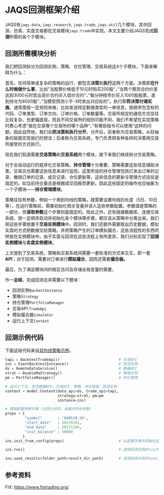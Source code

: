 # JAQS回测框架介绍

JAQS有`jaqs.data`, `jaqs.research`, `jaqs.trade`, `jaqs.util`几个模块，其中回测、仿真、实盘交易都在交易模块`jaqs.trade`中实现，本文主要介绍JAQS完成**回测**所需的各个子模块。

## 回测所需模块分析

我们把回测拆分为回测实例、策略、仓位管理、交易系统这4个子模块，下面来解释为什么：

首先，任何简单或复杂的策略的运行，都包含**决策**和**执行**这两个方面。决策即**在什么时候做什么事**，比如”当股票价格低于10元时购买200股“，”当两个期货合约价差达到3000元时卖出高价合约买入低价合约“，”每分钟按市价买入1000股股票，直到持仓为8000股“，”当模型预测小于-3时卖出对应标的“。执行即**将决策付诸实施**，通常需按一定规则来做，比如发送特定数据类型的一串信息，按顺序包含标的代码、订单类型、订单方向、订单价格、订单数量等。交易所规定的通信方式往往比较复杂，也更偏底层，而且不同交易所的规则可能不同，我们不希望在实现策略时费心考虑”我在交易哪个交易所的哪个品种“，”有哪些指令可以使用“这样的问题，因此自然地，我们会**把决策和执行分开**。分开后，前者称为交易策略，从较抽象的层面实现我们的想法；后者称为交易系统，专门负责把各种各样的决策用交易所接受的方式执行。

现在我们知道需要**交易策略**和**交易系统**两个模块，接下来我们继续拆分交易策略。

对于全自动运行的程序化交易策略，**持仓管理**十分重要，策略需要这些信息辅助决策，交易员也需要这些信息来进行监控。这里所说的持仓管理包括已发出订单的记录、撤销订单的记录、成交记录、仓位更新等，这些信息的更新与管理方式往往是固定的，如当前持仓量总是根据成交回报而更新。因此这些固定的操作也应抽象为一个子模块——**持仓管理模块**。

策略往往有参数，例如一个用到均线的策略，就需要设置均线的长度（5日、10日等），在运行策略前，需要初始化相关变量并读入这些参数配置。参数值是策略的一部分，但**读取参数**这个步骤则是固定的。除此之外，还有链接数据库、连接交易系统、按一定顺序启动并初始化各个模块等步骤，都应该从策略中分离出来。我们把这些步骤放置于**交易实例模块**中。回测时，我们还额外需要取出历史数据，模拟实盘的方式把数据交给策略，并把策略产生的订单模拟撮合，这些流程性的东西同样放在实例模块中。由于实盘与回测在这些流程上有所差异，我们分别实现了**回测实例模块**与**实盘实例模块**。

上文提到了交易系统，策略和交易系统间需要一套标准的方式来交互，即一套**API**；对于回测，需要对订单进行**模拟撮合**，因而还需要**撮合器。**

最后，为了满足模块间的相互访问及存储全局变量的需要，

作一**总结**，完成回测总共需要以下模块：

- 回测实例`BackestInstance`
- 策略`Strategy`
- 持仓管理`PortfolioManager`
- 交易API `TradeApi`
- 模拟撮合器`Simulator`
- 运行上下文`Context`

## 回测示例代码

下面这段代码来自[双均线策略示例](https://github.com/quantOS-org/JAQS/blob/master/example/eventdriven/DoubleMA.py)。

```python
tapi = BacktestTradeApi()                           # 交易API
ins = EventBacktestInstance()                       # 回测实例
ds = RemoteDataService()                            # 数据API
strat = DoubleMaStrategy()                          # 策略示例
pm = PortfolioManager()                             # 持仓管理

# 运行上下文，包含数据API，交易API，策略，持仓管理，回测实例
context = model.Context(data_api=ds, trade_api=tapi, 
                        strategy=strat, pm=pm
                        instance=ins)

# 策略配置参数字典（为简化代码，未展示所有参数）
props = {
         "symbol"       : '600519.SH',
         "start_date"   : 20170101,
         "end_date"     : 20171104,
         "init_balance" : 50000
        }
ins.init_from_config(props)                         # 从配置字典中初始化回测实例

ins.run()                                           # 调用回测实例的run方法，运行回测

ins.save_results(folder_path=result_dir_path)       # 调用回测示例的save_results方法，存储回测结果
```



## 参考资料

FIX: https://www.fixtrading.org/

